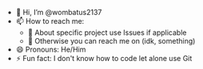 - 👋 Hi, I’m @wombatus2137
- 📫 How to reach me:
  - 🎯 About specific project use Issues if applicable
  - 🤔 Otherwise you can reach me on (idk, something)
- 😄 Pronouns: He/Him
- ⚡ Fun fact: I don't know how to code let alone use Git

<!---
wombatus2137/wombatus2137 is a ✨ special ✨ repository because its `README.md` (this file) appears on your GitHub profile.
You can click the Preview link to take a look at your changes.
--->
